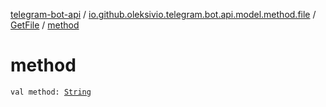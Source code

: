[telegram-bot-api](../../index.md) / [io.github.oleksivio.telegram.bot.api.model.method.file](../index.md) / [GetFile](index.md) / [method](./method.md)

# method

`val method: `[`String`](https://kotlinlang.org/api/latest/jvm/stdlib/kotlin/-string/index.html)